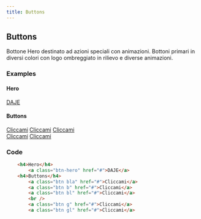 ```yaml
---
title: Buttons
---
```

## Buttons
Bottone Hero destinato ad azioni speciali con animazioni.
Bottoni primari in diversi colori con logo ombreggiato in rilievo e diverse animazioni.

### Examples
<div class="library__example">
	<h4>Hero</h4>
		<a class="btn-hero" href="#">DAJE</a>
	<h4>Buttons</h4>
		<a class="btn bla" href="#">Cliccami</a>
		<a class="btn b" href="#">Cliccami</a>
		<a class="btn bl" href="#">Cliccami</a>
		<br />
		<a class="btn g" href="#">Cliccami</a>
		<a class="btn gl" href="#">Cliccami</a>
</div>

### Code
```html
	<h4>Hero</h4>
		<a class="btn-hero" href="#">DAJE</a>
	<h4>Buttons</h4>
		<a class="btn bla" href="#">Cliccami</a>
		<a class="btn b" href="#">Cliccami</a>
		<a class="btn bl" href="#">Cliccami</a>
		<br />
		<a class="btn g" href="#">Cliccami</a>
		<a class="btn gl" href="#">Cliccami</a>

```


